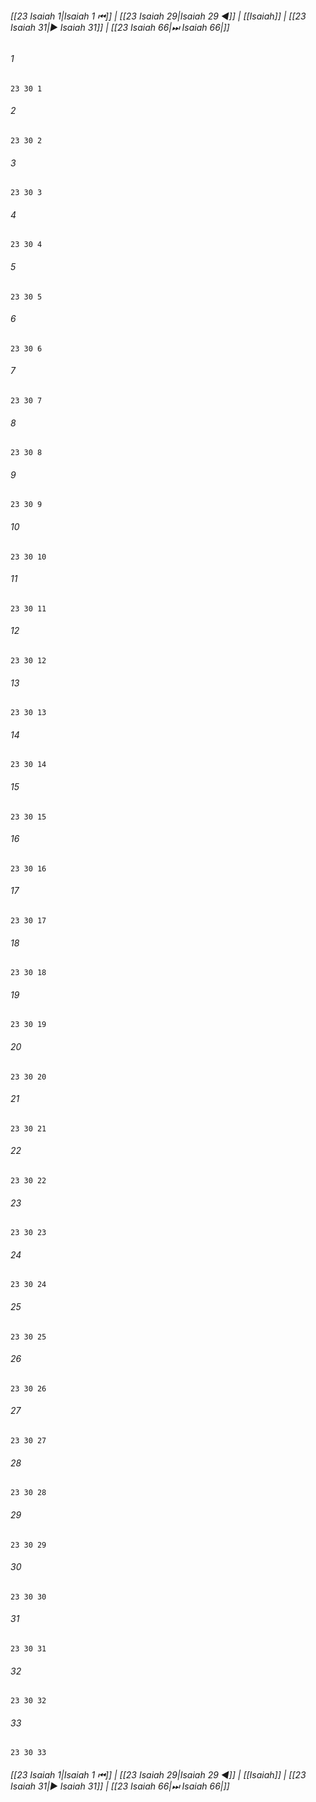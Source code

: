 
###### [[23 Isaiah 1|Isaiah 1 ⏮]] | [[23 Isaiah 29|Isaiah 29 ◀]] | [[Isaiah]] | [[23 Isaiah 31|▶ Isaiah 31]] | [[23 Isaiah 66|⏭ Isaiah 66|]]

###### 1
``` verse
23 30 1 
```
###### 2
``` verse
23 30 2 
```
###### 3
``` verse
23 30 3 
```
###### 4
``` verse
23 30 4 
```
###### 5
``` verse
23 30 5 
```
###### 6
``` verse
23 30 6 
```
###### 7
``` verse
23 30 7 
```
###### 8
``` verse
23 30 8 
```
###### 9
``` verse
23 30 9 
```
###### 10
``` verse
23 30 10 
```
###### 11
``` verse
23 30 11 
```
###### 12
``` verse
23 30 12 
```
###### 13
``` verse
23 30 13 
```
###### 14
``` verse
23 30 14 
```
###### 15
``` verse
23 30 15 
```
###### 16
``` verse
23 30 16 
```
###### 17
``` verse
23 30 17 
```
###### 18
``` verse
23 30 18 
```
###### 19
``` verse
23 30 19 
```
###### 20
``` verse
23 30 20 
```
###### 21
``` verse
23 30 21 
```
###### 22
``` verse
23 30 22 
```
###### 23
``` verse
23 30 23 
```
###### 24
``` verse
23 30 24 
```
###### 25
``` verse
23 30 25 
```
###### 26
``` verse
23 30 26 
```
###### 27
``` verse
23 30 27 
```
###### 28
``` verse
23 30 28 
```
###### 29
``` verse
23 30 29 
```
###### 30
``` verse
23 30 30 
```
###### 31
``` verse
23 30 31 
```
###### 32
``` verse
23 30 32 
```
###### 33
``` verse
23 30 33 
```

###### [[23 Isaiah 1|Isaiah 1 ⏮]] | [[23 Isaiah 29|Isaiah 29 ◀]] | [[Isaiah]] | [[23 Isaiah 31|▶ Isaiah 31]] | [[23 Isaiah 66|⏭ Isaiah 66|]]

